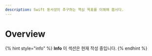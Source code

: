 ```yaml
---
description: Swift 동서성이 추구하는 핵심 목표를 이해해 봅시다.
---
```


# Overview

{% hint style="info" %}
**Info** 이 섹션은 현재 작성 중입니다.
{% endhint %}

